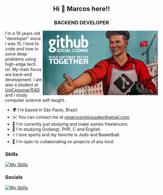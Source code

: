 <!--
 _____ _         _____ _        _ _                   __  _   _ _       _        _ _             _ 
|  _  | |       /  ___| |      | | |                 / / | | | (_)     | |      | | |           | |
| | | | | __ _  \ `--.| |_ __ _| | | _____ _ __     / /  | |_| |_   ___| |_ __ _| | | _____ _ __| |
| | | | |/ _` |  `--. \ __/ _` | | |/ / _ \ '__|   / /   |  _  | | / __| __/ _` | | |/ / _ \ '__| |
\ \_/ / | (_| | /\__/ / || (_| | |   <  __/ |     / /    | | | | | \__ \ || (_| | |   <  __/ |  |_|
 \___/|_|\__,_| \____/ \__\__,_|_|_|\_\___|_|    /_/     \_| |_/_| |___/\__\__,_|_|_|\_\___|_|  (_)
                                                                                                   
Welcome! Feel free to copy me! (FREE AS IN FREEDOM)
-->
<h2 align="center">Hi 👋 Marcos here!!</h2>
<h3 align="center">BACKEND DEVELOPER</h3>

<img align="right"
    width="380px" src="https://raw.githubusercontent.com/odmrs/odmrs/master/togetherhub.jpeg" width="500">
    
I'm a 19 years old "developer" since I was 15. I love to code and how to solve deep problems using high-edge tech lol. My main focus are back-end development. I am also a student at [UniCesumar|EAD](https://www.unicesumar.edu.br/home/) and I study computer science self-taught.
 
* 🌍  I'm based in São Paulo, Brazil.
* ✉️  You can contact me at [omarcosviniciusdev@gmail.com](mailto:omarcosviniciusdev@gmail.com).
* 🚀  I'm currently just studying and make somes freelancers.
* 🧠  I'm studying Go(lang), PHP, C and English.
* ⚡  I love sports and my favorite is Judo and Basketball.
* 🤝  I'm open to collaborating on projects of any kind.


### Skills
[![My Skills](https://skillicons.dev/icons?i=php,laravel,go,linux,git)](https://github.com/odmrs)

### Socials
[![My Skills](https://skillicons.dev/icons?i=linkedin)](https://www.linkedin.com/in/marcos-vinicius-8ab575260/)
